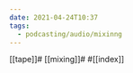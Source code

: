 ```yaml
---
date: 2021-04-24T10:37
tags:
  - podcasting/audio/mixinng
---
```


[[tape]]#
[[mixing]]#
#[[index]]
